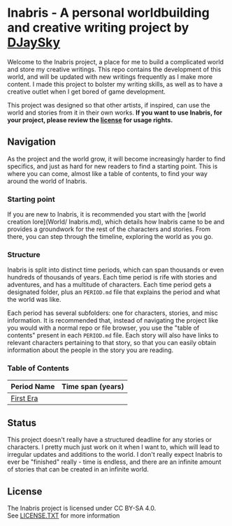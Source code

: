 # Inabris - A personal worldbuilding and creative writing project by [DJaySky](https://github.com/DJaySky)
Welcome to the Inabris project, a place for me to build a complicated world and store my creative
writings. This repo contains the development of this world, and will be updated with new writings
frequently as I make more content. I made this project to bolster my writing skills, as well as
to have a creative outlet when I get bored of game development.  

This project was designed so that other artists, if inspired, can use the world and stories from
it in their own works. **If you want to use Inabris, for your project, please review the [license](#License)
for usage rights.**

## Navigation
As the project and the world grow, it will become increasingly harder to find specifics, and
just as hard for new readers to find a starting point. This is where you can come, almost like
a table of contents, to find your way around the world of Inabris.

### Starting point
If you are new to Inabris, it is recommended you start with the [world creation lore](World/
Inabris.md), which details how Inabris came to be and provides a groundwork for the rest of the
characters and stories. From there, you can step through the timeline, exploring the world as
you go.

### Structure
Inabris is split into distinct time periods, which can span thousands or even hundreds of
thousands of years. Each time period is rife with stories and adventures, and has a multitude
of characters. Each time period gets a designated folder, plus an `PERIOD.md` file that
explains the period and what the world was like.  

Each period has several subfolders: one for characters, stories, and misc information. It
is recommended that, instead of navigating the project like you would with a normal repo
or file browser, you use the "table of contents" present in each `PERIOD.md` file. Each
story will also have links to relevant characters pertaining to that story, so that you
can easily obtain information about the people in the story you are reading.

### Table of Contents
| **Period Name**                  | **Time span (years)** |
| -------------------------------- | --------------------- |
| [First Era](First_Era/PERIOD.md) |                       |

## Status
This project doesn't really have a structured deadline for any stories or characters. I pretty
much just work on it when I want to, which will lead to irregular updates and additions to the
world. I don't really expect Inabris to ever be "finished" really - time is endless, and there 
are an infinite amount of stories that can be created in an infinite world.

## License
The Inabris project is licensed under CC BY-SA 4.0.  
See [LICENSE.TXT](LICENSE.txt) for more information
